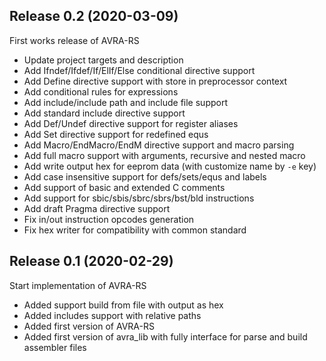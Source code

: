 ## Release 0.2 (2020-03-09)

First works release of AVRA-RS

- Update project targets and description
- Add Ifndef/Ifdef/If/ElIf/Else conditional directive support
- Add Define directive support with store in preprocessor context
- Add conditional rules for expressions
- Add include/include path and include file support
- Add standard include directive support
- Add Def/Undef directive support for register aliases
- Add Set directive support for redefined equs
- Add Macro/EndMacro/EndM directive support and macro parsing
- Add full macro support with arguments, recursive and nested macro
- Add write output hex for eeprom data (with customize name by `-e` key)
- Add case insensitive support for defs/sets/equs and labels
- Add support of basic and extended C comments
- Add support for sbic/sbis/sbrc/sbrs/bst/bld instructions
- Add draft Pragma directive support
- Fix in/out instruction opcodes generation
- Fix hex writer for compatibility with common standard

## Release 0.1 (2020-02-29)

Start implementation of AVRA-RS

- Added support build from file with output as hex
- Added includes support with relative paths
- Added first version of AVRA-RS
- Added first version of avra_lib with fully interface for parse and build assembler files